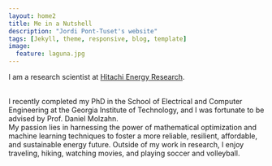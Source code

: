 ```yaml
---
layout: home2
title: Me in a Nutshell
description: "Jordi Pont-Tuset's website"
tags: [Jekyll, theme, responsive, blog, template]
image:
  feature: laguna.jpg
---
```


I am a research scientist at <a href="https://www.hitachienergy.com/us/en" target="_blank">Hitachi Energy Research</a>.

<br />
I recently completed my PhD in the School of Electrical and Computer Engineering at the Georgia Institute of Technology, and I was fortunate to be advised by Prof. <a href="https://molzahn.github.io/index.html" target="_blank"></a>Daniel Molzahn.
<br />
My passion lies in harnessing the power of mathematical optimization and machine learning techniques to foster a more reliable, resilient, affordable, and sustainable energy future. Outside of my work in research, I enjoy traveling, hiking, watching movies, and playing soccer and volleyball.
<br />


